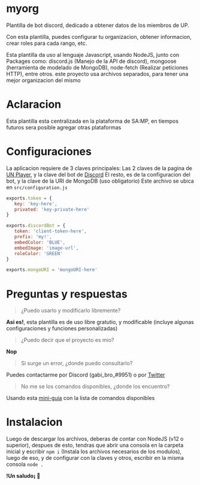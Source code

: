 # myorg
 Plantilla de bot discord, dedicado a obtener datos de los miembros de UP.
 
 Con esta plantilla, puedes configurar tu organizacion, obtener informacion, crear roles para cada rango, etc.

 Esta plantilla da uso al lenguaje Javascript, usando NodeJS, junto con Packages como: discord.js (Manejo de la API de discord), mongoose (herramienta de modelado de MongoDB), node-fetch (Realizar peticiones HTTP), entre otros. este proyecto usa archivos separados, para tener una mejor organizacion del mismo

# Aclaracion
 Esta plantilla esta centralizada en la plataforma de SA:MP, en tiempos futuros sera posible agregar otras plataformas
 
# Configuraciones
 La aplicacion requiere de 3 claves principales: Las 2 claves de la pagina de [UN Player](https://unplayer.com/settings/keys), y la clave del bot de [Discord](https://discord.com/developers/applications/me)
 El resto, es de la configuracion del bot, y la clave de la URI de MongoDB (uso obligatorio)
 Este archivo se ubica en ``src/configuration.js``
 
 ```js
 exports.token = { 
	key: 'key-here',
	privated: 'key-private-here'
}

exports.discordBot = { 
	token: 'client-token-here',
	prefix: 'my!',
	embedColor: 'BLUE',
	embedImage: 'image-url',
	roleColor: 'GREEN'
}

 exports.mongoURI = 'mongoURI-here'
 ```
 
# Preguntas y respuestas
 > ¿Puedo usarlo y modificarlo libremente?
 
 **Asi es!**, esta plantilla es de uso libre gratutio, y modificable (incluye algunas configuraciones y funciones personalizadas)
 
 > ¿Puedo decir que el proyecto es mio?
 
 **Nop**
 
 > Si surge un error, ¿donde puedo consultarlo?
 
  Puedes contactarme por Discord (gabi_bro_#9951) o por [Twitter](https://twitter.com/cheemsislive)
  
 > No me se los comandos disponibles, ¿donde los encuentro?
 
  Usando esta [mini-guia](https://github.com/gabibro/myorg/blob/master/docs/commands.md#lista-de-comandos) con la lista de comandos disponibles
  
  # Instalacion
   Luego de descargar los archivos, deberas de contar con NodeJS (v12 o superior), despues de esto, tendras que abrir una consola en la carpeta inicial y escribir ``npm i`` (Instala los archivos necesarios de los modulos), luego de eso, y de configurar con la claves y otros, escribir en la misma consola ``node .``
   
   **!Un saludo¡** 🍞
